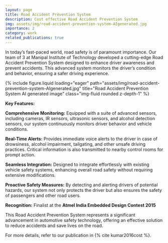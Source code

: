 ```yaml
---
layout: page
title: Road Accident Prevention System
description: Cost effective Road Accident Prevention System
img: assets/img/road-accident-prevention-system-AIgenerated.jpg
importance: 2
category: work
related_publications: true
---
```


In today’s fast-paced world, road safety is of paramount importance. Our team of 3 at Manipal Institute of Technology developed a cutting-edge Road Accident Prevention System designed to enhance driver awareness and prevent accidents. This advanced system monitors the driver’s condition and behavior, ensuring a safer driving experience.

<div class="row">
    <div class="col-sm mt-3 mt-md-0">
        {% include figure.liquid loading="eager" path="assets/img/road-accident-prevention-system-AIgenerated.jpg" title="Road Accident Prevention System AI generated image" class="img-fluid rounded z-depth-1" %}
    </div>
</div>

**Key Features:**

**Comprehensive Monitoring:** Equipped with a suite of advanced sensors, including cameras, IR sensors, ultrasonic sensors, and alcohol detection sensors, our system continuously monitors driver behavior and vehicle conditions.

**Real-Time Alerts:** Provides immediate voice alerts to the driver in case of drowsiness, alcohol impairment, tailgating, and other unsafe driving practices. Critical information is also transmitted to nearby control rooms for prompt action.

**Seamless Integration:**  Designed to integrate effortlessly with existing vehicle safety systems, enhancing overall road safety without requiring extensive modifications.

**Proactive Safety Measures:**  By detecting and alerting drivers of potential hazards, our system not only protects the driver but also ensures the safety of passengers and other road users.

**Recognition:** Finalist at the **Atmel India Embedded Design Contest 2015**

This Road Accident Prevention System represents a significant advancement in automotive safety technology, offering an effective solution to reduce accidents and save lives on the road.

For more details, refer to our publication in {% cite kumar2016cost %}.

